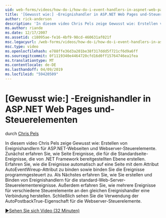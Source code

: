 ```yaml
---
uid: web-forms/videos/how-do-i/how-do-i-event-handlers-in-aspnet-web-pages-and-controls
title: '[Gewusst wie:] -Ereignishandler in ASP.NET Web Pages und-Steuerelementen | Microsoft-Dokumentation'
author: rick-anderson
description: 'In diesem video Chris Pels zeige Gewusst wie: Erstellen von Ereignishandlern für ASP.NET-Webseiten und Webserver-Steuerelemente. Zuerst erfahren Sie, wie Sie die Seite Ereignisse auf Serverebene f erstellen...'
ms.author: riande
ms.date: 12/17/2007
ms.assetid: c18095ae-fe16-4bf9-98cd-460631af021f
msc.legacyurl: /web-forms/videos/how-do-i/how-do-i-event-handlers-in-aspnet-web-pages-and-controls
msc.type: video
ms.openlocfilehash: e788ffe36d3a201be38f317ddd5f721cf6d9a6ff
ms.sourcegitcommit: 0f1119340e4464720cfd16d0ff15764746ea1fea
ms.translationtype: MT
ms.contentlocale: de-DE
ms.lasthandoff: 04/09/2019
ms.locfileid: "59420509"
---
```

# <a name="how-do-i-event-handlers-in-aspnet-web-pages-and-controls"></a>[Gewusst wie:] -Ereignishandler in ASP.NET Web Pages und-Steuerelementen

durch [Chris Pels](https://twitter.com/chrispels)

In diesem video Chris Pels zeige Gewusst wie: Erstellen von Ereignishandlern für ASP.NET-Webseiten und Webserver-Steuerelemente. Zunächst erfahren Sie, wie Seite Ereignisse, die für die Standardseite-Ereignisse, die von .NET Framework bereitgestellten Ebene erstellen. Erfahren Sie, wie die Ereignisse automatisch auf eine Seite mit dem Attribut AutoEventWireup-Attribut zu binden sowie binden Sie die Ereignisse programmgesteuert zu. Als Nächstes erfahren Sie, wie Sie erstellen und Binden von Ereignishandlern für die standard-Web-Server-Steuerelementereignisse. Außerdem erfahren Sie, wie mehrere Ereignisse für verschiedene Steuerelemente an den gleichen Ereignishandler eine Verbindung herstellen. Schließlich sehen Sie die Verwendung der AutoPostbackTrue-Eigenschaft für die Webserver-Steuerelemente.

[&#9654;Sehen Sie sich Video (32 Minuten)](https://channel9.msdn.com/Blogs/ASP-NET-Site-Videos/how-do-i-event-handlers-in-aspnet-web-pages-and-controls)

